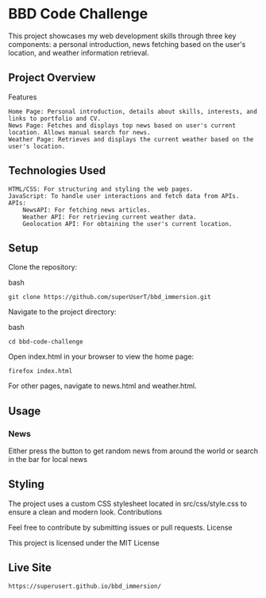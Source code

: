 # BBD Code Challenge

This project showcases my web development skills through three key components: a personal introduction, news fetching based on the user's location, and weather information retrieval.

## Project Overview

Features

    Home Page: Personal introduction, details about skills, interests, and links to portfolio and CV.
    News Page: Fetches and displays top news based on user's current location. Allows manual search for news.
    Weather Page: Retrieves and displays the current weather based on the user's location.

## Technologies Used

    HTML/CSS: For structuring and styling the web pages.
    JavaScript: To handle user interactions and fetch data from APIs.
    APIs:
        NewsAPI: For fetching news articles.
        Weather API: For retrieving current weather data.
        Geolocation API: For obtaining the user's current location.

## Setup

Clone the repository:

bash

```
git clone https://github.com/superUserT/bbd_immersion.git
```

Navigate to the project directory:

bash

```
cd bbd-code-challenge
```

Open index.html in your browser to view the home page:

```
firefox index.html
```

For other pages, navigate to news.html and weather.html.

## Usage

### News

Either press the button to get random news from around the world or
search in the bar for local news

## Styling

The project uses a custom CSS stylesheet located in src/css/style.css to ensure a clean and modern look.
Contributions

Feel free to contribute by submitting issues or pull requests.
License

This project is licensed under the MIT License

## Live Site

```
https://superusert.github.io/bbd_immersion/
```
